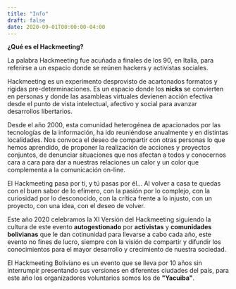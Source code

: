 ```yaml
---
title: "Info"
draft: false
date: 2020-09-01T00:00:00-04:00
---
```

**¿Qué es el Hackmeeting?**

La palabra Hackmeeting fue acuñada a finales de los 90, en Italia, para referirse a un espacio donde se reúnen hackers y activistas sociales.

Hackmeeting es un experimento desprovisto de acartonados formatos y rígidas pre-determinaciones. Es un espacio donde los **nicks** se convierten en personas y donde las asambleas virtuales devienen acción efectiva desde el punto de vista intelectual, afectivo y social para avanzar desarrollos libertarios.

Desde el año 2000, esta comunidad heterogénea de apacionados por las tecnologías de la información, ha ido reuniéndose anualmente y en distintas localidades. Nos convoca el deseo de compartir con otras personas lo que hemos aprendido, de proponer la realización de acciones y proyectos conjuntos, de denunciar situaciones que nos afectan a todos y conocernos cara a cara para dar a nuestras relaciones un calor y un color que complementa a la comunicación on-line.

El Hackmeeting pasa por ti, y tú pasas por él… Al volver a casa te quedas con el buen sabor de lo efímero, con la pasión por lo complejo, con la curiosidad por lo desconocido, con la crítica frente a lo injusto, con un proyecto, con una idea, con el deseo de volver.

Este año 2020 celebramos la XI Versión del Hackmeeting siguiendo la cultura de este evento **autogestionado** por **activistas** y **comunidades bolivianas** que le dan cotinunidad para llevarse a cabo cada año, este evento no fines de lucro, siempre con la visión de compartir y difundir los conocimientos para el mayor desarrollo y crecimiento de nuestra sociedad.

El Hackmeeting Boliviano es un evento que se lleva por 10 años sin interrumpir presentando sus versiones en diferentes ciudades del país, para este año los organizadores voluntarios somos los de **"Yacuiba"**.
